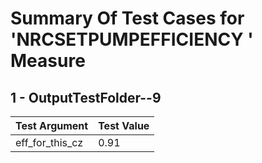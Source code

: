 # Summary Of Test Cases for 'NRCSETPUMPEFFICIENCY ' Measure
 
## 1 - OutputTestFolder--9
| Test Argument | Test Value |
| ------------- | ---------- |
| eff_for_this_cz |0.91 |
 
